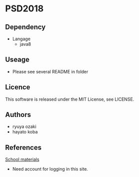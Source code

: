 # PSD2018

## Dependency
  - Langage
    * java8

## Useage
  - Please see several README in folder

## Licence
This software is released under the MIT License, see LICENSE.

## Authors
 - ryuya ozaki
 - hayato koba

## References
[School materials](https://ict-i.el.kyutech.ac.jp/course/view.php?id=1005)
  - Need account for logging in this site.
